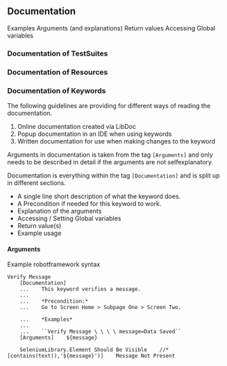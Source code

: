 ## Documentation




Examples
Arguments (and explanations)
Return values
Accessing Global variables

### Documentation of TestSuites
### Documentation of Resources


### Documentation of Keywords
The following guidelines are providing for different ways of reading the documentation.

1. Online documentation created via LibDoc
2. Popup documentation in an IDE when using keywords
3. Written documentation for use when making changes to the keyword


Arguments in documentation is taken from the tag `[Arguments]` and only needs to be described in detail if the arguments are not selfexplanatory.

Documentation is everything within the tag `[Documentation]` and is split up in different sections.

* A single line short description of what the keyword does.
* A Precondition if needed for this keyword to work.
* Explanation of the arguments
* Accessing / Setting Global variables
* Return value(s)
* Example usage

#### Arguments

Example robotframework syntax
```
Verify Message
    [Documentation]
    ...    This keyword verifies a message.
    ...
    ...    *Precondition:*
    ...    Go to Screen Home > Subpage One > Screen Two.

    ...    *Examples*
    ...
    ...    ``Verify Message \ \ \ \ message=Data Saved``
    [Arguments]    ${message}

    SeleniumLibrary.Element Should Be Visible    //*[contains(text(),'${message}')]    Message Not Present
```

